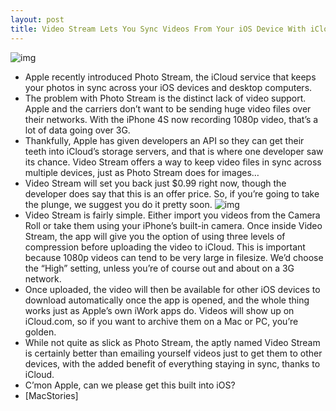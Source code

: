```yaml
---
layout: post
title: Video Stream Lets You Sync Videos From Your iOS Device With iCloud
---
```

![img](http://media.idownloadblog.com/wp-content/uploads/2011/12/video-stream.jpeg)
* Apple recently introduced Photo Stream, the iCloud service that keeps your photos in sync across your iOS devices and desktop computers.
* The problem with Photo Stream is the distinct lack of video support. Apple and the carriers don’t want to be sending huge video files over their networks. With the iPhone 4S now recording 1080p video, that’s a lot of data going over 3G.
* Thankfully, Apple has given developers an API so they can get their teeth into iCloud’s storage servers, and that is where one developer saw its chance. Video Stream offers a way to keep video files in sync across multiple devices, just as Photo Stream does for images…
* Video Stream will set you back just $0.99 right now, though the developer does say that this is an offer price. So, if you’re going to take the plunge, we suggest you do it pretty soon.
![img](http://media.idownloadblog.com/wp-content/uploads/2011/12/video-stream-1.jpeg)
* Video Stream is fairly simple. Either import you videos from the Camera Roll or take them using your iPhone’s built-in camera. Once inside Video Stream, the app will give you the option of using three levels of compression before uploading the video to iCloud. This is important because 1080p videos can tend to be very large in filesize. We’d choose the “High” setting, unless you’re of course out and about on a 3G network.
* Once uploaded, the video will then be available for other iOS devices to download automatically once the app is opened, and the whole thing works just as Apple’s own iWork apps do. Videos will show up on iCloud.com, so if you want to archive them on a Mac or PC, you’re golden.
* While not quite as slick as Photo Stream, the aptly named Video Stream is certainly better than emailing yourself videos just to get them to other devices, with the added benefit of everything staying in sync, thanks to iCloud.
* C’mon Apple, can we please get this built into iOS?
* [MacStories]

